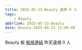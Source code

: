 ```yaml
---
title: 2025-05-23-Beauty 違規 0 人
tags:
    - Beauty
abbrlink: 2025-05-23-Beauty
date: Beauty-2025-05-23 12:00:00
---
```

Beauty 板 [板規連結](https://www.ptt.cc/bbs/Beauty/M.1630069980.A.84B.html)
昨天違規 0 人

